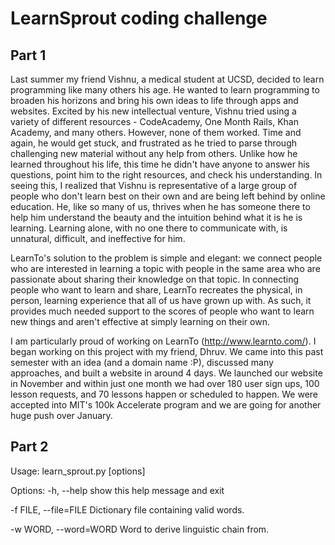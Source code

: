 # LearnSprout coding challenge
## Part 1
Last summer my friend Vishnu, a medical student at UCSD, decided to learn programming like many others his age. He wanted to learn programming to broaden his horizons and bring his own ideas to life through apps and websites. Excited by his new intellectual venture, Vishnu tried using a variety of different resources - CodeAcademy, One Month Rails, Khan Academy, and many others. However, none of them worked. Time and again, he would get stuck, and frustrated as he tried to parse through challenging new material without any help from others. Unlike how he learned throughout his life, this time he didn't have anyone to answer his questions, point him to the right resources, and check his understanding. In seeing this, I realized that Vishnu is representative of a large group of people who don't learn best on their own and are being left behind by online education. He, like so many of us, thrives when he has someone there to help him understand the beauty and the intuition behind what it is he is learning. Learning alone, with no one there to communicate with, is unnatural, difficult, and ineffective for him.

LearnTo's solution to the problem is simple and elegant: we connect people who are interested in learning a topic with people in the same area who are passionate about sharing their knowledge on that topic. In connecting people who want to learn and share, LearnTo recreates the physical, in person, learning experience that all of us have grown up with. As such, it provides much needed support to the scores of people who want to learn new things and aren't effective at simply learning on their own. 

I am particularly proud of working on LearnTo (http://www.learnto.com/). I began working on this project with my friend, Dhruv. We came into this past semester with an idea (and a domain name :P), discussed many approaches, and built a website in around 4 days. We launched our website in November and within just one month we had over 180 user sign ups, 100 lesson requests, and 70 lessons happen or scheduled to happen.  We were accepted into MIT's 100k Accelerate program and we are going for another huge push over January.

## Part 2
Usage: learn_sprout.py [options]

Options:
  -h, --help            show this help message and exit

  -f FILE, --file=FILE  Dictionary file containing valid words.

  -w WORD, --word=WORD  Word to derive linguistic chain from.